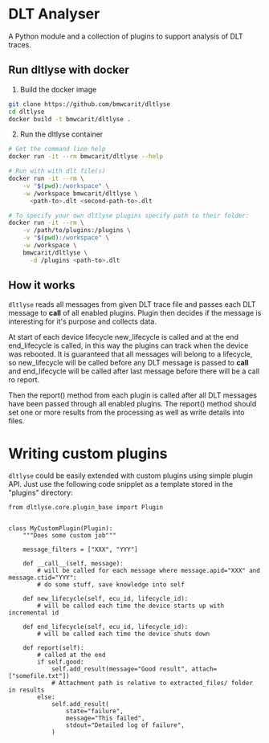 # DLT Analyser

A Python module and a collection of plugins to support analysis of DLT traces.

## Run dltlyse with docker

1. Build the docker image

```bash
git clone https://github.com/bmwcarit/dltlyse
cd dltlyse
docker build -t bmwcarit/dltlyse .
```

2. Run the dltlyse container

```bash
# Get the command line help
docker run -it --rm bmwcarit/dltlyse --help

# Run with with dlt file(s)
docker run -it --rm \
    -v "$(pwd):/workspace" \
    -w /workspace bmwcarit/dltlyse \
      <path-to>.dlt <second-path-to>.dlt

# To specify your own dltlyse plugins specify path to their folder:
docker run -it --rm \
    -v /path/to/plugins:/plugins \
    -v "$(pwd):/workspace" \
    -w /workspace \
    bmwcarit/dltlyse \
      -d /plugins <path-to>.dlt
```

## How it works

`dltlyse` reads all messages from given DLT trace file and passes each DLT message to  __call__ of all enabled plugins.
Plugin then decides if the message is interesting for it's purpose and collects data.

At start of each device lifecycle new_lifecycle is called and at the end
end_lifecycle is called, in this way the plugins can track when the device was
rebooted. It is guaranteed that all messages will belong to a lifecycle, so
new_lifecycle will be called before any DLT message is passed to __call__ and
end_lifecycle will be called after last message before there will be a call ro
report.

Then the report() method from each plugin is called after all DLT messages have been passed through all enabled plugins.
The report() method should set one or more results from the processing as well as write details into files.

# Writing custom plugins

`dltlyse` could be easily extended with custom plugins using simple plugin API. Just use the following code snipplet
as a template stored in the "plugins" directory:

```
from dltlyse.core.plugin_base import Plugin


class MyCustomPlugin(Plugin):
    """Does some custom job"""

    message_filters = ["XXX", "YYY"]

    def __call__(self, message):
        # will be called for each message where message.apid="XXX" and message.ctid="YYY":
        # do some stuff, save knowledge into self

    def new_lifecycle(self, ecu_id, lifecycle_id):
        # will be called each time the device starts up with incremental id

    def end_lifecycle(self, ecu_id, lifecycle_id):
        # will be called each time the device shuts down

    def report(self):
        # called at the end
        if self.good:
            self.add_result(message="Good result", attach=["somefile.txt"])
            # Attachment path is relative to extracted_files/ folder in results
        else:
            self.add_result(
                state="failure",
                message="This failed",
                stdout="Detailed log of failure",
            )
```

